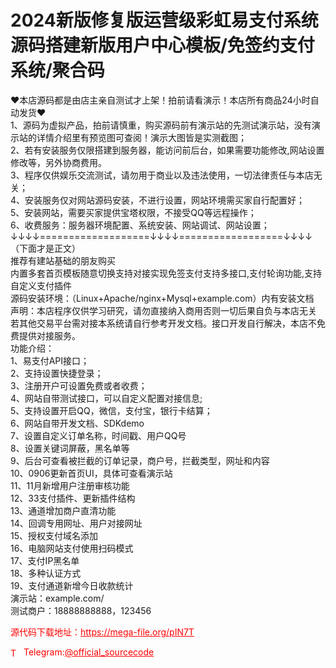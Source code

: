 # 2024新版修复版运营级彩虹易支付系统源码搭建新版用户中心模板/免签约支付系统/聚合码

♥本店源码都是由店主亲自测试才上架！拍前请看演示！本店所有商品24小时自动发货♥<br>1、源码为虚拟产品，拍前请慎重，购买源码前有演示站的先测试演示站，没有演示站的详情介绍里有预览图可查阅！演示大图皆是实测截图；<br>2、若有安装服务仅限搭建到服务器，能访问前后台，如果需要功能修改,网站设置修改等，另外协商费用。<br>3、程序仅供娱乐交流测试，请勿用于商业以及违法使用，一切法律责任与本店无关；<br>4、安装服务仅对网站源码安装，不进行设置，网站环境需买家自行配置好；<br>5、安装网站，需要买家提供宝塔权限，不接受QQ等远程操作；<br>6、收费服务：服务器环境配置、系统安装、网站调试、网站设置；<br>↓↓↓↓===================↓↓↓↓==================↓↓↓↓<br>（下面才是正文）<br>推荐有建站基础的朋友购买<br>内置多套首页模板随意切换支持对接实现免签支付支持多接口,支付轮询功能,支持自定义支付插件<br>源码安装环境：（Linux+Apache/nginx+Mysql+example.com）内有安装文档<br>声明：本店程序仅供学习研究，请勿直接纳入商用否则一切后果自负与本店无关<br>若其他交易平台需对接本系统请自行参考开发文档。接口开发自行解决，本店不免费提供对接服务。<br>功能介绍：<br>1、易支付API接口；<br>2、支持设置快捷登录；<br>3、注册开户可设置免费或者收费；<br>4、网站自带测试接口，可以自定义配置对接信息;<br>5、支持设置开启QQ，微信，支付宝，银行卡结算；<br>6、网站自带开发文档、SDKdemo<br>7、设置自定义订单名称，时间戳、用户QQ号<br>8、设置关键词屏蔽，黑名单等<br>9、后台可查看被拦截的订单记录，商户号，拦截类型，网址和内容<br>10、0906更新首页UI，具体可查看演示站<br>11、11月新增用户注册审核功能<br>12、33支付插件、更新插件结构<br>13、通道增加商户直清功能<br>14、回调专用网址、用户对接网址<br>15、授权支付域名添加<br>16、电脑网站支付使用扫码模式<br>17、支付IP黑名单<br>18、多种认证方式<br>19、支付通道新增今日收款统计<br>演示站：example.com/<br>测试商户：18888888888，123456<br>


<p style="color: red;">源代码下载地址：<a href="https://mega-file.org/pIN7T" style="color: red;">https://mega-file.org/pIN7T</a></p><p style="color: red;"><img src="https://cdn-icons-png.flaticon.com/512/2111/2111646.png" alt="Telegram Icon" style="width: 16px; vertical-align: middle; margin-right: 5px;">Telegram:<a href="https://t.me/official_sourcecode" style="color: red;">@official_sourcecode</a></p>